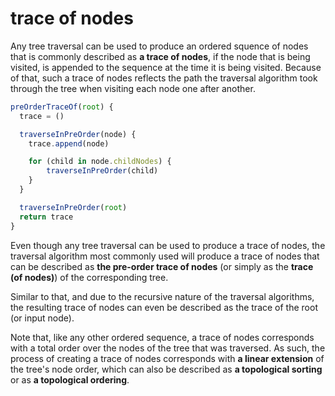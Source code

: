 
<!-- ======================================================================= -->
# trace of nodes

Any tree traversal can be used to produce an ordered squence of nodes that is
commonly described as **a trace of nodes**, if the node that is being visited,
is appended to the sequence at the time it is being visited. Because of that,
such a trace of nodes reflects the path the traversal algorithm took through
the tree when visiting each node one after another.

```js
preOrderTraceOf(root) {
  trace = ()

  traverseInPreOrder(node) {
    trace.append(node)

    for (child in node.childNodes) {
        traverseInPreOrder(child)
    }
  }

  traverseInPreOrder(root)
  return trace
}
```

Even though any tree traversal can be used to produce a trace of nodes, the
traversal algorithm most commonly used will produce a trace of nodes that can
be described as **the pre-order trace of nodes** (or simply as the
**trace (of nodes)**) of the corresponding tree.

Similar to that, and due to the recursive nature of the traversal algorithms,
the resulting trace of nodes can even be described as the trace of the root
(or input node).

Note that, like any other ordered sequence, a trace of nodes corresponds with a
total order over the nodes of the tree that was traversed. As such, the process
of creating a trace of nodes corresponds with **a linear extension** of the
tree's node order, which can also be described as **a topological sorting** or
as **a topological ordering**.
